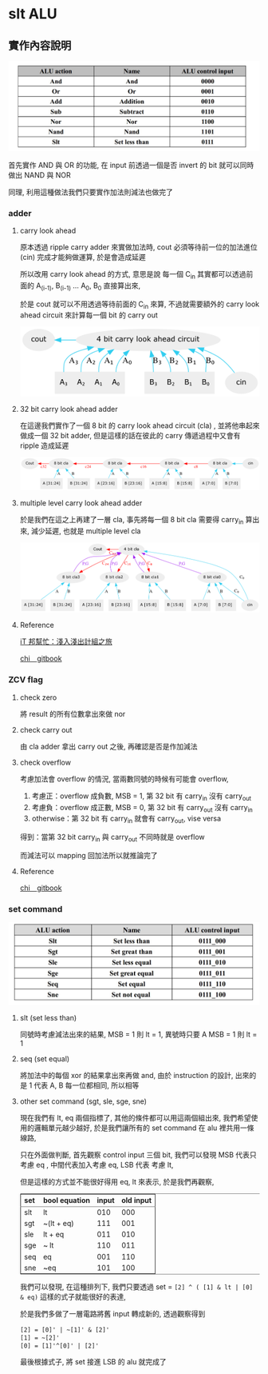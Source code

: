 # slt ALU

## 實作內容說明

![img](./img/basic_command.png)

首先實作 AND 與 OR 的功能, 在 input 前透過一個是否 invert 的 bit 就可以同時做出 NAND 與 NOR

同理, 利用這種做法我們只要實作加法則減法也做完了

### adder

1.  carry look ahead

    原本透過 ripple carry adder 來實做加法時, cout 必須等待前一位的加法進位 (cin) 完成才能夠做運算, 於是會造成延遲
    
    所以改用 carry look ahead 的方式, 意思是說 每一個 C<sub>in</sub> 其實都可以透過前面的 A<sub>(i-1)</sub>, B<sub>(i-1)</sub> &#x2026; A<sub>0</sub>, B<sub>0</sub> 直接算出來,
    
    於是 cout 就可以不用透過等待前面的 C<sub>in</sub> 來算, 不過就需要額外的 carry look ahead circuit 來計算每一個 bit 的 carry out
    
    ![img](./img/4cla.png)

2.  32 bit carry look ahead adder

    在這邊我們實作了一個 8 bit 的 carry look ahead circuit (cla) , 並將他串起來做成一個 32 bit adder, 
    但是這樣的話在彼此的 carry 傳遞過程中又會有 ripple 造成延遲
    
    ![img](./img/32badder.png)

3.  multiple level carry look ahead adder

    於是我們在這之上再建了一層 cla, 事先將每一個 8 bit cla 需要得 carry<sub>in</sub> 算出來, 減少延遲, 也就是 multiple level cla 
    
    ![img](./img/multicladder.png)

4.  Reference

    [iT 邦幫忙：淺入淺出計組之旅](http://ithelp.ithome.com.tw/articles/10160513)
    
    [chi＿gitbook](https://chi_gitbook.gitbooks.io/personal-note/content/addition.html)

### ZCV flag

1.  check zero

    將 result 的所有位數拿出來做 nor 

2.  check carry out

    由 cla adder 拿出 carry out 之後, 再確認是否是作加減法

3.  check overflow

    考慮加法會 overflow 的情況, 當兩數同號的時候有可能會 overflow, 
    
    1.  考慮正：overflow 成負數, MSB = 1, 第 32 bit 有 carry<sub>in</sub> 沒有 carry<sub>out</sub>
    2.  考慮負：overflow 成正數, MSB = 0, 第 32 bit 有 carry<sub>out</sub> 沒有 carry<sub>in</sub>
    3.  otherwise：第 32 bit 有 carry<sub>in</sub> 就會有 carry<sub>out</sub>, vise versa
    
    得到：當第 32 bit carry<sub>in</sub> 與 carry<sub>out</sub> 不同時就是 overflow
    
    而減法可以 mapping 回加法所以就推論完了

4.  Reference

    [chi＿gitbook](https://chi_gitbook.gitbooks.io/personal-note/content/alu.html)

### set command

![img](./img/set_command.png)

1.  slt (set less than)

    同號時考慮減法出來的結果, MSB = 1 則 lt = 1, 異號時只要 A MSB = 1 則 lt = 1

2.  seq (set equal)

    將加法中的每個 xor 的結果拿出來再做 and, 由於 instruction 的設計, 出來的是 1 代表 A, B 每一位都相同, 所以相等

3.  other set command (sgt, sle, sge, sne)

    現在我們有 lt, eq 兩個指標了, 其他的條件都可以用這兩個組出來, 我們希望使用的邏輯單元越少越好, 於是我們讓所有的 set command 在 alu 裡共用一條線路,
    
    只在外面做判斷, 首先觀察 control input 三個 bit, 我們可以發現 MSB 代表只考慮 eq , 中間代表加入考慮 eq, LSB 代表 考慮 lt, 
    
    但是這樣的方式並不能很好得用 eq, lt 來表示, 於是我們再觀察,
    
    <table border="2" cellspacing="0" cellpadding="6" rules="groups" frame="hsides">
    
    
    <colgroup>
    <col  class="left" />
    
    <col  class="left" />
    
    <col  class="right" />
    
    <col  class="right" />
    </colgroup>
    <thead>
    <tr>
    <th scope="col" class="left">set</th>
    <th scope="col" class="left">bool equation</th>
    <th scope="col" class="right">input</th>
    <th scope="col" class="right">old input</th>
    </tr>
    </thead>
    
    <tbody>
    <tr>
    <td class="left">slt</td>
    <td class="left">lt</td>
    <td class="right">010</td>
    <td class="right">000</td>
    </tr>
    
    
    <tr>
    <td class="left">sgt</td>
    <td class="left">~(lt + eq)</td>
    <td class="right">111</td>
    <td class="right">001</td>
    </tr>
    
    
    <tr>
    <td class="left">sle</td>
    <td class="left">lt + eq</td>
    <td class="right">011</td>
    <td class="right">010</td>
    </tr>
    
    
    <tr>
    <td class="left">sge</td>
    <td class="left">~ lt</td>
    <td class="right">110</td>
    <td class="right">011</td>
    </tr>
    
    
    <tr>
    <td class="left">seq</td>
    <td class="left">eq</td>
    <td class="right">001</td>
    <td class="right">110</td>
    </tr>
    
    
    <tr>
    <td class="left">sne</td>
    <td class="left">~eq</td>
    <td class="right">101</td>
    <td class="right">100</td>
    </tr>
    </tbody>
    </table>
    
    我們可以發現, 在這種排列下, 我們只要透過 set = `[2] ^ ( [1] & lt | [0] & eq)` 這樣的式子就能很好的表達,
    
    於是我們多做了一層電路將舊 input 轉成新的, 透過觀察得到
    
        [2] = [0]' | ~[1]' & [2]'
        [1] = ~[2]'
        [0] = [1]'^[0]' | [2]'
    
    最後根據式子, 將 set 接進 LSB 的 alu 就完成了

